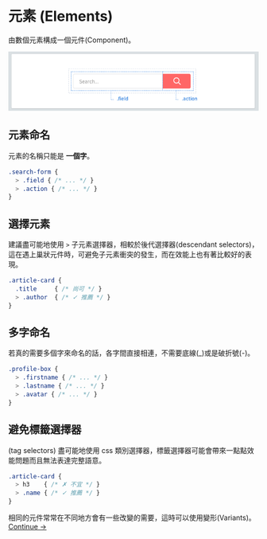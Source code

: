 # 元素 (Elements)

由數個元素構成一個元件(Component)。

![](images/component-elements.png)

## 元素命名
元素的名稱只能是 **一個字**。

~~~scss
.search-form {
  > .field { /* ... */ }
  > .action { /* ... */ }
}
~~~

## 選擇元素
建議盡可能地使用 `>` 子元素選擇器，相較於後代選擇器(descendant selectors)，這在遇上巢狀元件時，可避免子元素衝突的發生，而在效能上也有著比較好的表現。

~~~scss
.article-card {
  .title     { /* 尚可 */ }
  > .author  { /* ✓ 推薦 */ }
}
~~~

## 多字命名
若真的需要多個字來命名的話，各字間直接相連，不需要底線(_)或是破折號(-)。

~~~scss
.profile-box {
  > .firstname { /* ... */ }
  > .lastname { /* ... */ }
  > .avatar { /* ... */ }
}
~~~

## 避免標籤選擇器
(tag selectors)
盡可能地使用 css 類別選擇器，標籤選擇器可能會帶來一點點效能問題而且無法表達完整語意。

~~~scss
.article-card {
  > h3    { /* ✗ 不宜 */ }
  > .name { /* ✓ 推薦 */ }
}
~~~

相同的元件常常在不同地方會有一些改變的需要，這時可以使用變形(Variants)。
[Continue →](variants.md)

